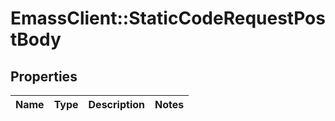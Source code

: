 # EmassClient::StaticCodeRequestPostBody

## Properties
Name | Type | Description | Notes
------------ | ------------- | ------------- | -------------

